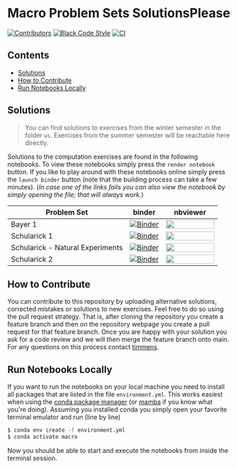# Macro Problem Sets SolutionsPlease

[![Contributors][contributors-badge]][contributors-url]
[![Black Code Style][black-badge]][black-url]
[![CI][ci-badge]][ci-url]

## Contents

- [Solutions](#solutions)
- [How to Contribute](#how-to-contribute)
- [Run Notebooks Locally](#run-notebooks-locally)

## Solutions

> You can find solutions to exercises from the winter semester in the folder ``ws``.
> Exercises from the summer semester will be reachable here directly.

Solutions to the computation exercises are found in the following notebooks. To view
these notebooks simply press the ``render notebook`` button. If you like to play around
with these notebooks online simply press the ``launch binder`` button (note that the
building process can take a few minutes). (*In case one of the links fails you can also
view the notebook by simply opening the file; that will always work.*)

| Problem Set | binder | nbviewer |
| ------------------| -- | -- |
| Bayer 1 | [![Binder][binder-badge]](https://mybinder.org/v2/gh/timmens/macro_problems/main?filepath=ps1.ipynb) |  [<img src="https://raw.githubusercontent.com/jupyter/design/master/logos/Badges/nbviewer_badge.png"  width="109" height="20">](https://nbviewer.jupyter.org/github/timmens/macro_problems/blob/main/ps1.ipynb?flush_cache=False )
| Schularick 1 | [![Binder][binder-badge]](https://mybinder.org/v2/gh/timmens/macro_problems/main?filepath=assignment1.ipynb) |  [<img src="https://raw.githubusercontent.com/jupyter/design/master/logos/Badges/nbviewer_badge.png"  width="109" height="20">](https://nbviewer.jupyter.org/github/timmens/macro_problems/blob/main/assignment1.ipynb?flush_cache=False )
| Schularick - Natural Experiments | [![Binder][binder-badge]](https://mybinder.org/v2/gh/timmens/macro_problems/main?filepath=assignment1_natural_experiments.ipynb) |  [<img src="https://raw.githubusercontent.com/jupyter/design/master/logos/Badges/nbviewer_badge.png"  width="109" height="20">](https://nbviewer.jupyter.org/github/timmens/macro_problems/blob/main/assignment1_natural_experiments.ipynb?flush_cache=False )
| Schularick 2 | [![Binder][binder-badge]](https://mybinder.org/v2/gh/timmens/macro_problems/main?filepath=assignment2.ipynb) |  [<img src="https://raw.githubusercontent.com/jupyter/design/master/logos/Badges/nbviewer_badge.png"  width="109" height="20">](https://nbviewer.jupyter.org/github/timmens/macro_problems/blob/main/assignment2.ipynb?flush_cache=False )

## How to Contribute

You can contribute to this repository by uploading alternative solutions, corrected
mistakes or solutions to new exercises. Feel free to do so using the pull request
strategy. That is, after cloning the repository you create a feature branch and then on
the repository webpage you create a pull request for that feature branch. Once you are
happy with your solution you ask for a code review and we will then merge the feature
branch onto main. For any questions on this process contact [timmens](https://github.com/timmens).

## Run Notebooks Locally

If you want to run the notebooks on your local machine you need to install all packages
that are listed in the file ``environment.yml``. This works easiest when using the
[conda package manager](https://docs.conda.io/en/latest/) (or [mamba](https://github.com/mamba-org/mamba)
if you know what you're doing). Assuming you installed conda you simply open your
favorite terminal emulator and run (line by line)

```zsh
$ conda env create -f environment.yml
$ conda activate macro
```

Now you should be able to start and execute the notebooks from inside the terminal
session.

[nbviewer-badge]:https://raw.githubusercontent.com/jupyter/design/master/logos/Badges/nbviewer_badge.png
[binder-badge]:https://mybinder.org/badge_logo.svg
[contributors-badge]: https://img.shields.io/github/contributors/timmens/macro_problems
[contributors-url]: https://github.com/timmens/macro_problems/graphs/contributors
[black-badge]:https://img.shields.io/badge/code%20style-black-000000.svg
[black-url]:https://github.com/psf/black
[ci-badge]: https://github.com/timmens/macro_problems/workflows/CI/badge.svg
[ci-url]: https://github.com/timmens/macro_problems/actions?query=workflow%3ACI
